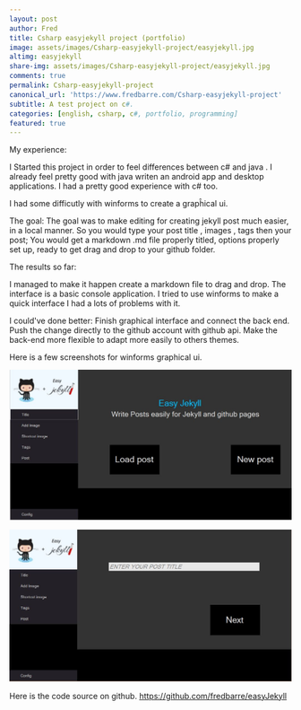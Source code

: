 ```yaml
---
layout: post
author: Fred
title: Csharp easyjekyll project (portfolio)
image: assets/images/Csharp-easyjekyll-project/easyjekyll.jpg
altimg: easyjekyll
share-img: assets/images/Csharp-easyjekyll-project/easyjekyll.jpg
comments: true
permalink: Csharp-easyjekyll-project
canonical_url: 'https://www.fredbarre.com/Csharp-easyjekyll-project'
subtitle: A test project on c#.
categories: [english, csharp, c#, portfolio, programming]
featured: true
---
```


My experience:

I Started this project in order to feel differences between c# and java .
I already feel pretty good with java writen an android app and desktop applications.
I had a pretty good experience with c# too.

I had some difficutly with winforms to create a grapĥical ui.

The goal:
The goal was to make editing for creating jekyll post much easier, in a local manner.
So you would type your post title , images , tags then your post; You would get a 
markdown .md file properly titled, options properly set up, ready to get drag and drop to your github folder.


The results so far:

I managed to make it happen create a markdown file to drag and drop.
The interface is a basic console application.
I tried to use winforms to make a quick interface I had a lots of problems with it.


I could've done better:
Finish graphical interface and connect the back end.
Push the change directly to the github account with github api.
Make the back-end more flexible to adapt more easily to others themes.


Here is a few screenshots for winforms graphical ui.

![app](assets/images/Csharp-easyjekyll-project/app1.jpg)

![app2](assets/images/Csharp-easyjekyll-project/app2.jpg)



Here is the code source on github.
https://github.com/fredbarre/easyJekyll
